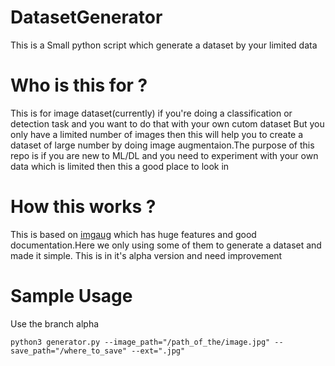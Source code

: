 # DatasetGenerator
This is a Small python script which generate a dataset by your limited data 

# Who is this for ?
This is for image dataset(currently) if you're doing a classification or detection task and you want to do that with your own cutom dataset
But you only have a limited number of images then this will help you to create a dataset of large number by doing image augmentaion.The purpose of this
repo is if you are new to ML/DL and you need to experiment with your own data which is limited then this a good place to look in 

# How this works ?
This is based on [imgaug](https://github.com/aleju/imgaug) which has huge features and good documentation.Here we only using some of them to generate a dataset and made it simple.
This is in it's alpha version and need improvement

# Sample Usage

Use the branch alpha

`python3 generator.py --image_path="/path_of_the/image.jpg" --save_path="/where_to_save" --ext=".jpg"
`
